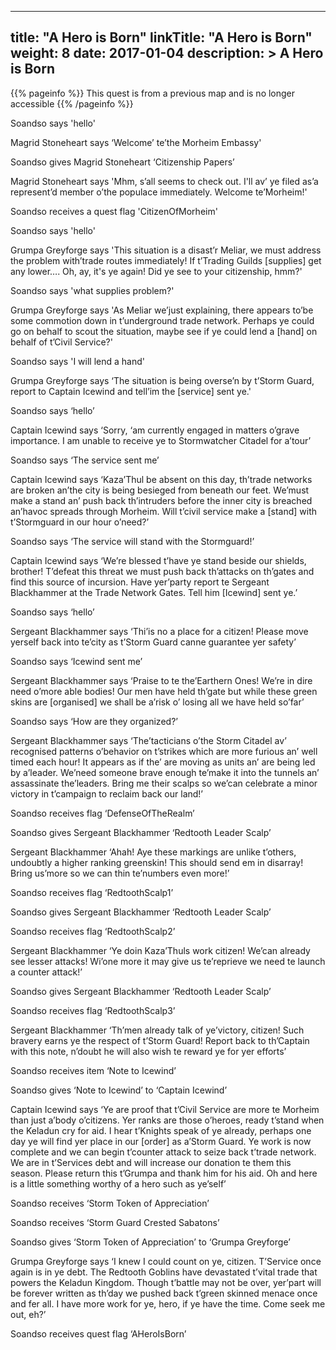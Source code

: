 
---
title: "A Hero is Born"
linkTitle: "A Hero is Born"
weight: 8
date: 2017-01-04
description: >
 A Hero is Born
---

{{% pageinfo %}}
This quest is from a previous map and is no longer accessible
{{% /pageinfo %}}

Soandso says 'hello'

Magrid Stoneheart says ‘Welcome’ te’the Morheim Embassy'

Soandso gives Magrid Stoneheart ‘Citizenship Papers’

Magrid Stoneheart says 'Mhm, s’all seems to check out. I'll av’ ye filed as’a represent’d member o’the populace immediately. Welcome te’Morheim!'

Soandso receives a quest flag 'CitizenOfMorheim'

Soandso says 'hello'

Grumpa Greyforge says 'This situation is a disast’r Meliar, we must address the problem with’trade routes immediately! If t’Trading Guilds [supplies] get any lower…. Oh, ay, it's ye again! Did ye see to your citizenship, hmm?'

Soandso says 'what supplies problem?'

Grumpa Greyforge says 'As Meliar we’just explaining, there appears to’be some commotion down in t’underground trade network. Perhaps ye could go on behalf to scout the situation, maybe see if ye could lend a [hand] on behalf of t’Civil Service?'

Soandso says 'I will lend a hand'

Grumpa Greyforge says ‘The situation is being overse’n by t’Storm Guard, report to Captain Icewind and tell’im the [service] sent ye.'

Soandso says ‘hello’

Captain Icewind says ‘Sorry, ‘am currently engaged in matters o’grave importance. I am unable to receive ye to Stormwatcher Citadel for a’tour’

Soandso says ‘The service sent me’

Captain Icewind says ‘Kaza’Thul be absent on this day, th’trade networks are broken an’the city is being besieged from beneath our feet. We’must make a stand an’ push back th’intruders before the inner city is breached an’havoc spreads through Morheim. Will t’civil service make a [stand] with t’Stormguard in our hour o’need?’

Soandso says ‘The service will stand with the Stormguard!’

Captain Icewind says ‘We’re blessed t’have ye stand beside our shields, brother! T’defeat this threat we must push back th’attacks on th’gates and find this source of incursion. Have yer’party report te Sergeant Blackhammer at the Trade Network Gates. Tell him [Icewind] sent ye.’

Soandso says ‘hello’

Sergeant Blackhammer says ‘Thi’is no a place for a citizen! Please move yerself back into te’city as t’Storm Guard canne guarantee yer safety’

Soandso says ‘Icewind sent me’

Sergeant Blackhammer says ‘Praise to te the’Earthern Ones! We’re in dire need o’more able bodies! Our men have held th’gate but while these green skins are [organised] we shall be a’risk o’ losing all we have held so’far’

Soandso says ‘How are they organized?’

Sergeant Blackhammer says ‘The’tacticians o’the Storm Citadel av’ recognised patterns o’behavior on t’strikes which are more furious an’ well timed each hour! It appears as if the’ are moving as units an’ are being led by a’leader. We’need someone brave enough te’make it into the tunnels an’ assassinate the’leaders. Bring me their scalps so we’can celebrate a minor victory in t’campaign to reclaim back our land!’

Soandso receives flag ‘DefenseOfTheRealm’

Soandso gives Sergeant Blackhammer ‘Redtooth Leader Scalp’

Sergeant Blackhammer ‘Ahah! Aye these markings are unlike t’others, undoubtly a higher ranking greenskin! This should send em in disarray! Bring us’more so we can thin te’numbers even more!’

Soandso receives flag ‘RedtoothScalp1’

Soandso gives Sergeant Blackhammer ‘Redtooth Leader Scalp’

Soandso receives flag ‘RedtoothScalp2’

Sergeant Blackhammer ‘Ye doin Kaza’Thuls work citizen! We’can already see lesser attacks! Wi’one more it may give us te’reprieve we need te launch a counter attack!’

Soandso gives Sergeant Blackhammer ‘Redtooth Leader Scalp’

Soandso receives flag ‘RedtoothScalp3’

Sergeant Blackhammer ‘Th’men already talk of ye’victory, citizen! Such bravery earns ye the respect of t’Storm Guard! Report back to th’Captain with this note, n’doubt he will also wish te reward ye for yer efforts’

Soandso receives item ‘Note to Icewind’

Soandso gives ‘Note to Icewind’ to ‘Captain Icewind’

Captain Icewind says ‘Ye are proof that t’Civil Service are more te Morheim than just a’body o’citizens. Yer ranks are those o’heroes, ready t’stand when the Keladun cry for aid. I hear t’Knights speak of ye already, perhaps one day ye will find yer place in our [order] as a’Storm Guard. Ye work is now complete and we can begin t’counter attack to seize back t’trade network. We are in t’Services debt and will increase our donation te them this season. Please return this t’Grumpa and thank him for his aid. Oh and here is a little something worthy of a hero such as ye’self’

Soandso receives ‘Storm Token of Appreciation’

Soandso receives ‘Storm Guard Crested Sabatons’

Soandso gives ‘Storm Token of Appreciation’ to ‘Grumpa Greyforge’

Grumpa Greyforge says ‘I knew I could count on ye, citizen. T’Service once again is in ye debt. The Redtooth Goblins have devastated t’vital trade that powers the Keladun Kingdom. Though t’battle may not be over, yer’part will be forever written as th’day we pushed back t’green skinned menace once and fer all. I have more work for ye, hero, if ye have the time. Come seek me out, eh?’

Soandso receives quest flag ‘AHeroIsBorn’
